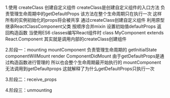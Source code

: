 1.使用 createClass 创建自定义组件
    createClass是创建自定义组件的入口方法 负责管理生命周期中的getDefaultProps 该方法在整个生命周期只在执行一次 这样所有的实例初始化的props将会被共享
    通过createClass创建自定义组件 利用原型继承ReactClassComponent父类 按顺序合并mixin 设置初始值defaultProps 返回构造函数
    当使用ES6 classes编写React组件时 class MyComponent extends React.Component 其实就是调用内部的createClass创建组件

2.阶段一：mounting
    mountComponent 负责管理生命周期的 getInitialState componentWillMount render ComponentDidMount 
    由于getDefaultProps是通过构造函数进行管理的 所以也会整个生命周期最开始执行的 mountComponent无法调用到getDefaultprops 这就解释了为什么getDefaultProps只执行一次

3.阶段二：receive_props




4.阶段三：unmounting

